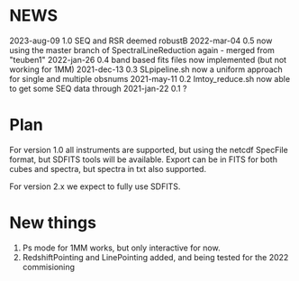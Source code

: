 # NEWS

2023-aug-09   1.0   SEQ and RSR deemed robustB
2022-mar-04   0.5   now using the master branch of SpectralLineReduction again - merged from "teuben1"
2022-jan-26   0.4   band based fits files now implemented (but not working for 1MM)
2021-dec-13   0.3   SLpipeline.sh now a uniform approach for single and multiple obsnums
2021-may-11   0.2   lmtoy_reduce.sh now able to get some SEQ data through
2021-jan-22   0.1   ?

# Plan

For version 1.0 all instruments are supported, but using the netcdf SpecFile format,
but SDFITS tools will be available.
Export can be in FITS for both cubes and spectra, but spectra in txt also supported.

For version 2.x we expect to fully use SDFITS.

# New things

1. Ps mode for 1MM works, but only interactive for now.
2. RedshiftPointing and LinePointing added, and being tested for the 2022 commisioning


